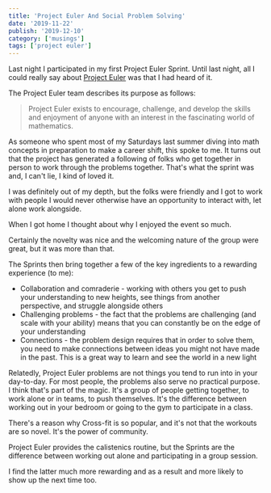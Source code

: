 ```yaml
---
title: 'Project Euler And Social Problem Solving'
date: '2019-11-22'
publish: '2019-12-10'
category: ['musings']
tags: ['project euler']
---
```


Last night I participated in my first Project Euler Sprint. Until last night, all I could really say about [Project Euler](projecteuler.net) was that I had heard of it.

The Project Euler team describes its purpose as follows:

> Project Euler exists to encourage, challenge, and develop the skills and enjoyment of anyone with an interest in the fascinating world of mathematics.

As someone who spent most of my Saturdays last summer diving into math concepts in preparation to make a career shift, this spoke to me. It turns out that the project has generated a following of folks who get together in person to work through the problems together. That's what the sprint was and, I can't lie, I kind of loved it.

I was definitely out of my depth, but the folks were friendly and I got to work with people I would never otherwise have an opportunity to interact with, let alone work alongside.

When I got home I thought about why I enjoyed the event so much.

Certainly the novelty was nice and the welcoming nature of the group were great, but it was more than that.

The Sprints then bring together a few of the key ingredients to a rewarding experience (to me):

-   Collaboration and comraderie - working with others you get to push your understanding to new heights, see things from another perspective, and struggle alongside others
-   Challenging problems - the fact that the problems are challenging (and scale with your ability) means that you can constantly be on the edge of your understanding
-   Connections - the problem design requires that in order to solve them, you need to make connections between ideas you might not have made in the past. This is a great way to learn and see the world in a new light

Relatedly, Project Euler problems are not things you tend to run into in your day-to-day. For most people, the problems also serve no practical purpose. I think that's part of the magic. It's a group of people getting together, to work alone or in teams, to push themselves. It's the difference between working out in your bedroom or going to the gym to participate in a class.

There's a reason why Cross-fit is so popular, and it's not that the workouts are so novel. It's the power of community.

Project Euler provides the calistenics routine, but the Sprints are the difference between working out alone and participating in a group session.

I find the latter much more rewarding and as a result and more likely to show up the next time too.

